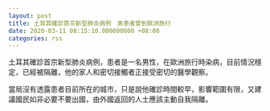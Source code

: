 ```yaml
---
layout: post
title: 土耳其確診首宗新型肺炎病例　男患者曾到歐洲旅行
date: 2020-03-11 08:15:10.000000000 +08:00
categories: rss
---
```


土耳其確診首宗新型肺炎病例，患者是一名男性，在歐洲旅行時染病，目前情況穩定，已經被隔離，他的家人和密切接觸者正接受密切的醫學觀察。

當局沒有透露患者目前所在的城市，只是說他確診時間較早，影響範圍有限，又建議國民如非必要不要出國，由外國返回的人士應該主動自我隔離。
